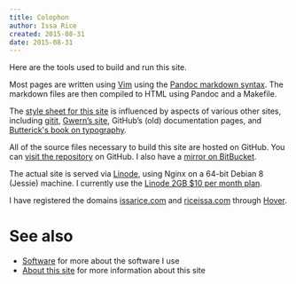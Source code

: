 ```yaml
---
title: Colophon
author: Issa Rice
created: 2015-08-31
date: 2015-08-31
---
```


Here are the tools used to build and run this site.

Most pages are written using [Vim](http://www.vim.org/) using the [Pandoc markdown syntax](http://johnmacfarlane.net/pandoc/README.html#pandocs-markdown).
The markdown files are then compiled to HTML using Pandoc and a Makefile.

The [style sheet for this
site](https://github.com/riceissa/issarice.com/blob/master/css/default.css) is
influenced by aspects of various other sites, including
[gitit](https://web.archive.org/web/20150330005917/http://gitit.johnmacfarlane.net:80/),
[Gwern’s site](http://www.gwern.net/About#tools), GitHub’s (old) documentation
pages, and [Butterick's book on typography](http://practicaltypography.com/).

All of the source files necessary to build this site are hosted on GitHub.
You can [visit the repository](https://github.com/riceissa/issarice.com) on GitHub.
I also have a [mirror on BitBucket](https://bitbucket.org/riceissa/issarice.com/).

The actual site is served via [Linode](https://www.linode.com/), using Nginx on a 64-bit Debian 8 (Jessie) machine.
I currently use the [Linode 2GB \$10 per month plan](https://www.linode.com/pricing).

I have registered the domains [issarice.com](http://issarice.com) and [riceissa.com](http://riceissa.com) through [Hover](https://www.hover.com/).

# See also

* [Software]() for more about the software I use
* [About this site]() for more information about this site

[^bodytext]: The main body text color was made darker due to a request made by a friend.
